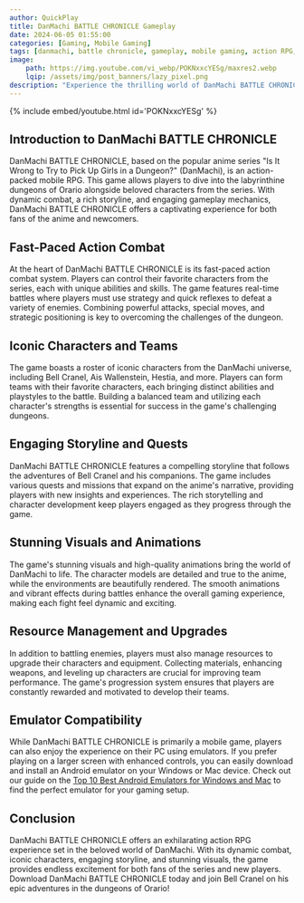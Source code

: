 ```yaml
---
author: QuickPlay
title: DanMachi BATTLE CHRONICLE Gameplay
date: 2024-06-05 01:55:00
categories: [Gaming, Mobile Gaming]
tags: [danmachi, battle chronicle, gameplay, mobile gaming, action RPG, professional gamers]
image: 
    path: https://img.youtube.com/vi_webp/POKNxxcYESg/maxres2.webp
    lqip: /assets/img/post_banners/lazy_pixel.png
description: "Experience the thrilling world of DanMachi BATTLE CHRONICLE with its captivating gameplay and unique features."
---
```


{% include embed/youtube.html id='POKNxxcYESg' %}

## Introduction to DanMachi BATTLE CHRONICLE

DanMachi BATTLE CHRONICLE, based on the popular anime series "Is It Wrong to Try to Pick Up Girls in a Dungeon?" (DanMachi), is an action-packed mobile RPG. This game allows players to dive into the labyrinthine dungeons of Orario alongside beloved characters from the series. With dynamic combat, a rich storyline, and engaging gameplay mechanics, DanMachi BATTLE CHRONICLE offers a captivating experience for both fans of the anime and newcomers.

## Fast-Paced Action Combat

At the heart of DanMachi BATTLE CHRONICLE is its fast-paced action combat system. Players can control their favorite characters from the series, each with unique abilities and skills. The game features real-time battles where players must use strategy and quick reflexes to defeat a variety of enemies. Combining powerful attacks, special moves, and strategic positioning is key to overcoming the challenges of the dungeon.

## Iconic Characters and Teams

The game boasts a roster of iconic characters from the DanMachi universe, including Bell Cranel, Ais Wallenstein, Hestia, and more. Players can form teams with their favorite characters, each bringing distinct abilities and playstyles to the battle. Building a balanced team and utilizing each character's strengths is essential for success in the game's challenging dungeons.

## Engaging Storyline and Quests

DanMachi BATTLE CHRONICLE features a compelling storyline that follows the adventures of Bell Cranel and his companions. The game includes various quests and missions that expand on the anime's narrative, providing players with new insights and experiences. The rich storytelling and character development keep players engaged as they progress through the game.

## Stunning Visuals and Animations

The game's stunning visuals and high-quality animations bring the world of DanMachi to life. The character models are detailed and true to the anime, while the environments are beautifully rendered. The smooth animations and vibrant effects during battles enhance the overall gaming experience, making each fight feel dynamic and exciting.

## Resource Management and Upgrades

In addition to battling enemies, players must also manage resources to upgrade their characters and equipment. Collecting materials, enhancing weapons, and leveling up characters are crucial for improving team performance. The game's progression system ensures that players are constantly rewarded and motivated to develop their teams.

## Emulator Compatibility

While DanMachi BATTLE CHRONICLE is primarily a mobile game, players can also enjoy the experience on their PC using emulators. If you prefer playing on a larger screen with enhanced controls, you can easily download and install an Android emulator on your Windows or Mac device. Check out our guide on the [Top 10 Best Android Emulators for Windows and Mac](https://quickplaymobile.github.io/posts/Top-10-Best-Android-Emulators-for-Windows-and-Mac/) to find the perfect emulator for your gaming setup.

## Conclusion

DanMachi BATTLE CHRONICLE offers an exhilarating action RPG experience set in the beloved world of DanMachi. With its dynamic combat, iconic characters, engaging storyline, and stunning visuals, the game provides endless excitement for both fans of the series and new players. Download DanMachi BATTLE CHRONICLE today and join Bell Cranel on his epic adventures in the dungeons of Orario!
